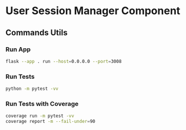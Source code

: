 # User Session Manager Component

## Commands Utils

### Run App

```bash
flask --app . run --host=0.0.0.0 --port=3008
```

### Run Tests

```bash
python -m pytest -vv
```

### Run Tests with Coverage

```bash
coverage run -m pytest -vv
coverage report -m --fail-under=90
```